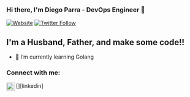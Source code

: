 ### Hi there, I'm Diego Parra - DevOps Engineer 👋

[![Website](https://img.shields.io/website?label=codeSTACKr.com&style=for-the-badge&url=https%3A%2F%2Fcodestackr.com)](https://codestackr.com)
[![Twitter Follow](https://img.shields.io/twitter/follow/codeSTACKr?color=1DA1F2&logo=twitter&style=for-the-badge)](https://twitter.com/intent/follow?original_referer=https%3A%2F%2Fgithub.com%2FcodeSTACKr&screen_name=codeSTACKr)

## I'm a Husband, Father, and make some code!!

- 🌱 I’m currently learning Golang 


### Connect with me:

[<img align="left" alt="diego-parra | LinkedIn" width="22px" src="https://cdn.jsdelivr.net/npm/simple-icons@v3/icons/linkedin.svg" />][linkedin]


